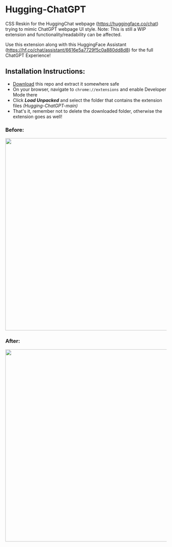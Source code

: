 # Hugging-ChatGPT

CSS Reskin for the HuggingChat webpage (https://huggingface.co/chat) trying to mimic ChatGPT webpage UI style. 
Note: This is still a WIP extension and functionality/readability can be affected.

Use this extension along with this HuggingFace Assistant (https://hf.co/chat/assistant/6616e5a7729f5c0a880dd8d8) for the full ChatGPT Experience!

## Installation Instructions:
- [Download](https://codeload.github.com/kardchcode/Hugging-ChatGPT/zip/refs/heads/main) this repo and extract it somewhere safe
- On your browser, navigate to ```chrome://extensions``` and enable Developer Mode there
- Click ***Load Unpacked*** and select the folder that contains the extension files *(Hugging-ChatGPT-main)*
- That's it, remember not to delete the downloaded folder, otherwise the extension goes as well!

### Before:
<img src="https://i.imgur.com/tsJcGzR.png" width="600">

### After:
<img src="https://i.imgur.com/7Po7hDb.png" width="600">

